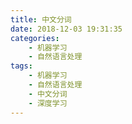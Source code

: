 ```yaml
---
title: 中文分词
date: 2018-12-03 19:31:35
categories: 
    - 机器学习
    - 自然语言处理
tags:
    - 机器学习
    - 自然语言处理
    - 中文分词
    - 深度学习
---
```



